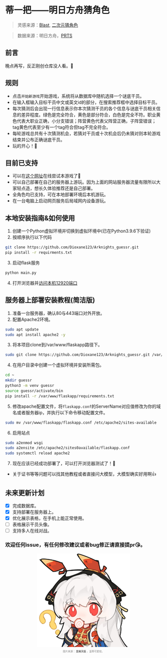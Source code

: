 # 蒂一把——明日方舟猜角色
> 灵感来源：[Blast](https://blast.tv/counter-strikle), [二次元猜角色](https://anime-character-guessr.netlify.app/)

> 数据来源：明日方舟，[PRTS](https://prts.wiki)

## 前言
晚点再写，反正刚创仓库没人看。🫥

## 规则
- 点击`开始新游戏`开始游戏，系统将从数据库中随机选择一个谜底干员。
- 在输入框输入目标干员中文或英文id的部分，在搜索推荐框中选择目标干员。
- 每次猜测后会出现一行信息表示你本次猜测干员的各个信息与谜底干员相关信息的差异程度。绿色是完全符合，黄色是部分符合，白色是完全不符。职业黄色代表大职业正确，小分支错误；阵营黄色代表父阵营正确，子阵营错误；tag黄色代表至少有一个tag符合但tag不完全符合。
- 每轮游戏总共有十次猜测机会，若猜对干员或十次机会后仍未猜对则本轮游戏结束并公布正确谜底干员。
- 玩的开心！🧸

## 目前已支持
- 可以在[这个网址](https://guessr.parodydeepseek.news/)在线尝试本游戏了🎉
- 可以自己部署在自己的服务器上游玩。因为上面的网站服务器流量有限所以大家轻点造，想长久体验推荐还是自己部署。
- 全角色均已支持，可在本地部署环境后本机游玩。
- 在一台电脑上启动网页服务后局域网内设备游玩。


## 本地安装指南&如何使用
1. 创建一个Python虚拟环境并切换到虚拟环境中(已在Python3.9.6下验证)
2. 按顺序执行以下代码
```bash
git clone https://github.com/Dioxane123/Arknights_guessr.git
pip install -r requirments.txt
```
3. 启动flask服务
```bash
python main.py
```
4. 打开浏览器并[访问本机12920端口](locohost:12920)

## 服务器上部署安装教程(简洁版)
1. 准备一台服务器，确认80与443端口对外开放。
2. 配置Apache2环境。
```bash
sudo apt update
sudo apt install apache2 -y
```
3. 将本项目clone到/var/www/flaskapp路径下。
```bash
sudo git clone https://github.com/Dioxane123/Arknights_guessr.git /var/www/flaskapp
```
4. 在用户目录中创建一个虚拟环境并安装所需包。
```bash
cd ~
mkdir guessr
python3 -m venv guessr
source guessr/activate/bin
pip install -r /var/www/flaskapp/requirements.txt
```
5. 修改apache配置文件，将`flaskapp.conf`的ServerName对应值修改为你的域名或者服务器ip，并执行以下命令移动配置文件。
```bash
sudo mv /var/www/flaskapp/flaskapp.conf /etc/apache2/sites-available
```
6. 启用站点
```bash
sudo a2enmod wsgi
sudo a2ensite /etc/apache2/sites0available/flaskapp.conf
sudo systemctl reload apache2
```
7. 现在应该已经成功部署了，可以打开浏览器测试了！🥳
- 关于证书等等问题可以找其他教程或者直接问大模型，大模型确实好用啊👍

## 未来更新计划
- [x] 完成数据库。
- [x] 支持部署在服务器上。
- [x] 优化展示表格，在手机上能正常使用。
- [ ] 表格展示干员头像。
- [ ] 支持多人在线对战。
### 欢迎任何issue，有任何修改建议或者bug修正请直接提pr😘。
<p align="center">
    <img src="static/image/115411988_p13.jpg" width="300"><br>
    <span style="font-size: 8px; color: gray;">
        图片来源：
        <a herf="https://www.pixiv.net/users/80625765">
        是屑天痕
        </a>
        ，温蒂可爱捏。
    </span>
</p>